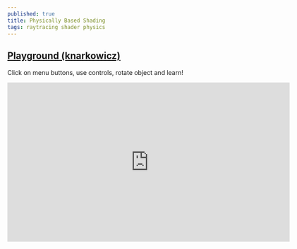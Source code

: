 ```yaml
---
published: true
title: Physically Based Shading
tags: raytracing shader physics
---
```

## [Playground (knarkowicz)](https://www.shadertoy.com/view/4sSfzK)

Click on menu buttons, use controls, rotate object and learn!

<iframe width="640" height="360" frameborder="0" src="https://www.shadertoy.com/embed/4sSfzK?gui=true&t=10&paused=true&muted=false" allowfullscreen></iframe>
